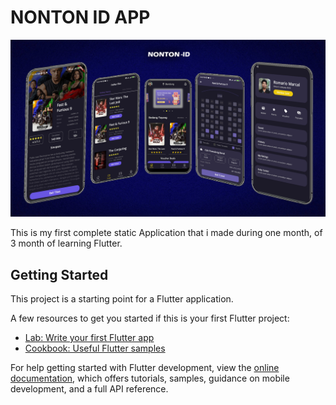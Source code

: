 # NONTON ID APP
![Image_prototype](https://github.com/Mr-Roma/NontonID/blob/main/NONTON-ID%20MOCKUP%20APP.png)

This is my first complete static Application that i made during one month, of 3 month of learning Flutter.

## Getting Started

This project is a starting point for a Flutter application.

A few resources to get you started if this is your first Flutter project:

- [Lab: Write your first Flutter app](https://docs.flutter.dev/get-started/codelab)
- [Cookbook: Useful Flutter samples](https://docs.flutter.dev/cookbook)

For help getting started with Flutter development, view the
[online documentation](https://docs.flutter.dev/), which offers tutorials,
samples, guidance on mobile development, and a full API reference.
